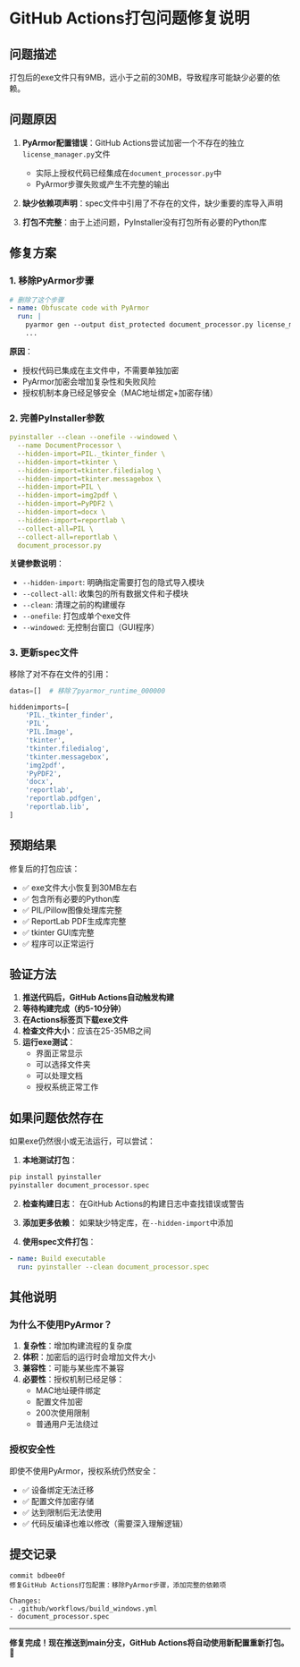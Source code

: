 # GitHub Actions打包问题修复说明

## 问题描述

打包后的exe文件只有9MB，远小于之前的30MB，导致程序可能缺少必要的依赖。

## 问题原因

1. **PyArmor配置错误**：GitHub Actions尝试加密一个不存在的独立`license_manager.py`文件
   - 实际上授权代码已经集成在`document_processor.py`中
   - PyArmor步骤失败或产生不完整的输出

2. **缺少依赖项声明**：spec文件中引用了不存在的文件，缺少重要的库导入声明

3. **打包不完整**：由于上述问题，PyInstaller没有打包所有必要的Python库

## 修复方案

### 1. 移除PyArmor步骤
```yaml
# 删除了这个步骤
- name: Obfuscate code with PyArmor
  run: |
    pyarmor gen --output dist_protected document_processor.py license_manager.py
    ...
```

**原因**：
- 授权代码已集成在主文件中，不需要单独加密
- PyArmor加密会增加复杂性和失败风险
- 授权机制本身已经足够安全（MAC地址绑定+加密存储）

### 2. 完善PyInstaller参数
```yaml
pyinstaller --clean --onefile --windowed \
  --name DocumentProcessor \
  --hidden-import=PIL._tkinter_finder \
  --hidden-import=tkinter \
  --hidden-import=tkinter.filedialog \
  --hidden-import=tkinter.messagebox \
  --hidden-import=PIL \
  --hidden-import=img2pdf \
  --hidden-import=PyPDF2 \
  --hidden-import=docx \
  --hidden-import=reportlab \
  --collect-all=PIL \
  --collect-all=reportlab \
  document_processor.py
```

**关键参数说明**：
- `--hidden-import`: 明确指定需要打包的隐式导入模块
- `--collect-all`: 收集包的所有数据文件和子模块
- `--clean`: 清理之前的构建缓存
- `--onefile`: 打包成单个exe文件
- `--windowed`: 无控制台窗口（GUI程序）

### 3. 更新spec文件
移除了对不存在文件的引用：
```python
datas=[]  # 移除了pyarmor_runtime_000000

hiddenimports=[
    'PIL._tkinter_finder',
    'PIL',
    'PIL.Image',
    'tkinter',
    'tkinter.filedialog',
    'tkinter.messagebox',
    'img2pdf',
    'PyPDF2',
    'docx',
    'reportlab',
    'reportlab.pdfgen',
    'reportlab.lib',
]
```

## 预期结果

修复后的打包应该：
- ✅ exe文件大小恢复到30MB左右
- ✅ 包含所有必要的Python库
- ✅ PIL/Pillow图像处理库完整
- ✅ ReportLab PDF生成库完整
- ✅ tkinter GUI库完整
- ✅ 程序可以正常运行

## 验证方法

1. **推送代码后，GitHub Actions自动触发构建**
2. **等待构建完成（约5-10分钟）**
3. **在Actions标签页下载exe文件**
4. **检查文件大小**：应该在25-35MB之间
5. **运行exe测试**：
   - 界面正常显示
   - 可以选择文件夹
   - 可以处理文档
   - 授权系统正常工作

## 如果问题依然存在

如果exe仍然很小或无法运行，可以尝试：

1. **本地测试打包**：
```bash
pip install pyinstaller
pyinstaller document_processor.spec
```

2. **检查构建日志**：
在GitHub Actions的构建日志中查找错误或警告

3. **添加更多依赖**：
如果缺少特定库，在`--hidden-import`中添加

4. **使用spec文件打包**：
```yaml
- name: Build executable
  run: pyinstaller --clean document_processor.spec
```

## 其他说明

### 为什么不使用PyArmor？

1. **复杂性**：增加构建流程的复杂度
2. **体积**：加密后的运行时会增加文件大小
3. **兼容性**：可能与某些库不兼容
4. **必要性**：授权机制已经足够：
   - MAC地址硬件绑定
   - 配置文件加密
   - 200次使用限制
   - 普通用户无法绕过

### 授权安全性

即使不使用PyArmor，授权系统仍然安全：
- ✅ 设备绑定无法迁移
- ✅ 配置文件加密存储
- ✅ 达到限制后无法使用
- ✅ 代码反编译也难以修改（需要深入理解逻辑）

## 提交记录

```
commit bdbee0f
修复GitHub Actions打包配置：移除PyArmor步骤，添加完整的依赖项

Changes:
- .github/workflows/build_windows.yml
- document_processor.spec
```

---

**修复完成！现在推送到main分支，GitHub Actions将自动使用新配置重新打包。** 🎉
